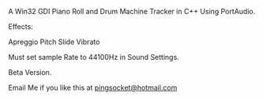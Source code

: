 A Win32 GDI Piano Roll and Drum Machine Tracker in C++ Using PortAudio.

Effects:

Apreggio
Pitch Slide
Vibrato


Must set sample Rate to 44100Hz in Sound Settings.

Beta Version.

Email Me if you like this at pingsocket@hotmail.com
